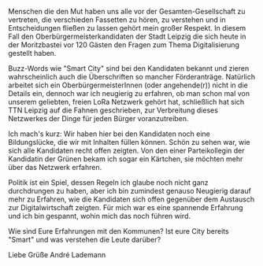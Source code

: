 Menschen die den Mut haben uns alle vor der Gesamten-Gesellschaft zu vertreten, die verschieden Fassetten zu hören, zu verstehen und in Entscheidungen fließen zu lassen gehört mein großer Respekt. In diesem Fall den Oberbürgermeisterkandidaten der Stadt Leipzig die sich heute in der Moritzbastei vor 120 Gästen den Fragen zum Thema Digitalisierung gestellt haben.

Buzz-Words wie "Smart City" sind bei den Kandidaten bekannt und zieren wahrscheinlich auch die Überschriften so mancher Förderanträge. Natürlich arbeitet sich ein OberbürgermeisterInnen (oder angehende(r)) nicht in die Details ein, dennoch war ich neugierig zu erfahren, ob man schon mal von unserem geliebten, freien LoRa Netzwerk gehört hat, schließlich hat sich TTN Leipzig auf die Fahnen geschrieben, zur Verbreitung dieses Netzwerkes der Dinge für jeden Bürger voranzutreiben.

Ich mach's kurz: Wir haben hier bei den Kandidaten noch eine Bildungslücke, die wir mit Inhalten füllen können.  Schön zu sehen war, wie sich alle Kandidaten recht offen zeigten. Von den einer Parteikollegin der Kandidatin der Grünen bekam ich sogar ein Kärtchen, sie möchten mehr über das Netzwerk erfahren.

Politik ist ein Spiel, dessen Regeln ich glaube noch nicht ganz durchdrungen zu haben, aber ich bin zumindest genauso Neugierig darauf mehr zu Erfahren, wie die Kandidaten sich offen gegenüber dem Austausch zur Digitalwirtschaft zeigten. Für mich war es eine spannende Erfahrung und ich bin gespannt, wohin mich das noch führen wird.

Wie sind Eure Erfahrungen mit den Kommunen? Ist eure City bereits "Smart" und was verstehen die Leute darüber?

Liebe Grüße André Lademann